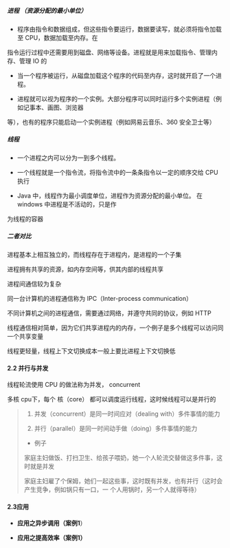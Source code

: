 ##### **进程** （资源分配的最小单位）

+ 程序由指令和数据组成，但这些指令要运行，数据要读写，就必须将指令加载至 CPU，数据加载至内存。在 

指令运行过程中还需要用到磁盘、网络等设备。进程就是用来加载指令、管理内存、管理 IO 的 

+ 当一个程序被运行，从磁盘加载这个程序的代码至内存，这时就开启了一个进程。 

+ 进程就可以视为程序的一个实例。大部分程序可以同时运行多个实例进程（例如记事本、画图、浏览器 

等），也有的程序只能启动一个实例进程（例如网易云音乐、360 安全卫士等） 

##### **线程** 

+ 一个进程之内可以分为一到多个线程。 

+ 一个线程就是一个指令流，将指令流中的一条条指令以一定的顺序交给 CPU 执行 

+ Java 中，线程作为最小调度单位，进程作为资源分配的最小单位。 在 windows 中进程是不活动的，只是作 

为线程的容器

##### **二者对比** 

进程基本上相互独立的，而线程存在于进程内，是进程的一个子集 

进程拥有共享的资源，如内存空间等，供其内部的线程共享 

进程间通信较为复杂 

同一台计算机的进程通信称为 IPC（Inter-process communication） 

不同计算机之间的进程通信，需要通过网络，并遵守共同的协议，例如 HTTP 

线程通信相对简单，因为它们共享进程内的内存，一个例子是多个线程可以访问同一个共享变量 

线程更轻量，线程上下文切换成本一般上要比进程上下文切换低

#### 													2.2 并行与并发

线程轮流使用 CPU 的做法称为并发， concurrent

多核 cpu下，每个 核（core） 都可以调度运行线程，这时候线程可以是并行的

> 1. 并发（concurrent）是同一时间应对（dealing with）多件事情的能力 
>
> 2. 并行（parallel）是同一时间动手做（doing）多件事情的能力 
>
> + 例子 
>
> 家庭主妇做饭、打扫卫生、给孩子喂奶，她一个人轮流交替做这多件事，这时就是并发 
>
> 家庭主妇雇了个保姆，她们一起这些事，这时既有并发，也有并行（这时会产生竞争，例如锅只有一口，一 个人用锅时，另一个人就得等待）

#### 2.3应用

* **应用之异步调用（案例1**）

* **应用之提高效率（案例1）**


